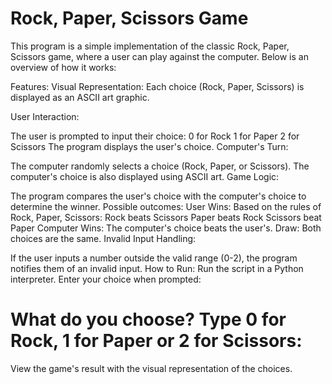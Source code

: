# Rock, Paper, Scissors Game
This program is a simple implementation of the classic Rock, Paper, Scissors game, where a user can play against the computer. Below is an overview of how it works:

Features:
Visual Representation:
Each choice (Rock, Paper, Scissors) is displayed as an ASCII art graphic.

User Interaction:

The user is prompted to input their choice:
0 for Rock
1 for Paper
2 for Scissors
The program displays the user's choice.
Computer's Turn:

The computer randomly selects a choice (Rock, Paper, or Scissors).
The computer's choice is also displayed using ASCII art.
Game Logic:

The program compares the user's choice with the computer's choice to determine the winner.
Possible outcomes:
User Wins: Based on the rules of Rock, Paper, Scissors:
Rock beats Scissors
Paper beats Rock
Scissors beat Paper
Computer Wins: The computer's choice beats the user's.
Draw: Both choices are the same.
Invalid Input Handling:

If the user inputs a number outside the valid range (0-2), the program notifies them of an invalid input.
How to Run:
Run the script in a Python interpreter.
Enter your choice when prompted:
# What do you choose? Type 0 for Rock, 1 for Paper or 2 for Scissors:
View the game's result with the visual representation of the choices.
 
